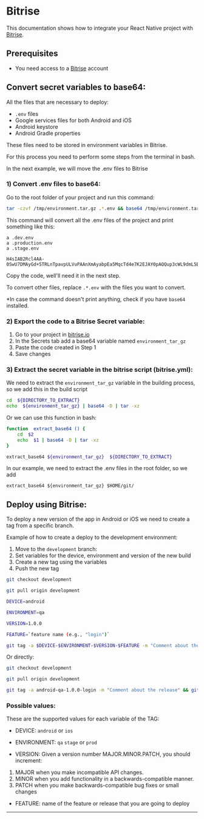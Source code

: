 
# Bitrise

This documentation shows how to integrate your React Native project with [Bitrise](https://bitrise.io).

## Prerequisites

- You need access to a [Bitrise](https://bitrise.io) account

## Convert secret variables to base64:

All the files that are necessary to deploy:

- `.env` files
- Google services files for both Android and iOS
- Android keystore
- Android Gradle properties

These files need to be stored in environment variables in Bitrise.

For this process you need to perform some steps from the terminal in bash.

In the next example, we will move the .env files to Bitrise

### 1) Convert .env files to base64:

Go to the root folder of your project and run this command:

```bash
tar -czvf /tmp/environment.tar.gz .*.env && base64 /tmp/environment.tar.gz
```

This command will convert all the .env files of the project and print something like this:

```
a .dev.env
a .production.env
a .stage.env

H4sIAB2Rcl4AA-0SwU7DMAyGd+5TRLnTpavpULVuPAAnXmAyabpEa5MqcTd4e7K2EJAY0pAQQup3cWL9dmL5B1M5qysVXce8E6wFbZiTnjXwYnsMoTdC7bxwUpr4uW0W18M5z7OMnOMqz4fIl+N9IMs4SdW8TVd5dpsnhC/TLE0WhP/gravpPYILX9//EeDGovL+mCrK6/6TQt7jP2G9DTslR+m8tqakScwpkUbYSpt9SXusb+7odhOtH2UDqI/yYbAFCUXGFzCap6QKsSsY80LJFnw85WNh22Csw+CnKUcjQqZjYZ2WBkPb88vhC6gFNB8Fowd3J12hKmkLGJzYgQtFX6iU1HuFl2VPIA57Z3tTlYTev2WFbaxjJ6VR0jAm+zznJvrr/czMzMz8Fq/N2GtmAAgdAA==
```

Copy the code, well'll need it in the next step.

To convert other files, replace `.*.env` with the files you want to convert.

\*In case the command doesn't print anything, check if you have `base64` installed.

### 2) Export the code to a Bitrise Secret variable:

1. Go to your project in [bitrise.io](https://bitrise.io)
2. In the Secrets tab add a base64 variable named `environment_tar_gz`
3. Paste the code created in Step 1
4. Save changes

### 3) Extract the secret variable in the bitrise script (bitrise.yml):

We need to extract the `environment_tar_gz` variable in the building process, so we add this in the build script

```bash
cd  ${DIRECTORY_TO_EXTRACT}
echo  ${environment_tar_gz} | base64 -D | tar -xz
```

Or we can use this function in bash:

```bash
function  extract_base64 () {
	cd  $2
	echo  $1 | base64 -D | tar -xz
}

extract_base64 ${environment_tar_gz}  ${DIRECTORY_TO_EXTRACT}
```

In our example, we need to extract the .env files in the root folder, so we add

`extract_base64 ${environment_tar_gz} $HOME/git/`

## Deploy using Bitrise:

To deploy a new version of the app in Android or iOS we need to create a tag from a specific branch.

Example of how to create a deploy to the development environment:

1. Move to the `development` branch:
2. Set variables for the device, environment and version of the new build
3. Create a new tag using the variables
4. Push the new tag

```bash
git checkout development

git pull origin development

DEVICE=android

ENVIRONMENT=qa

VERSION=1.0.0

FEATURE=`feature name (e.g., "login")`

git tag -a $DEVICE-$ENVIRONMENT-$VERSION-$FEATURE -m "Comment about the release" && git push origin $DEVICE-$ENVIRONMENT-$VERSION-$FEATURE
```

Or directly:

```bash
git checkout development

git pull origin development

git tag -a android-qa-1.0.0-login -m "Comment about the release" && git push origin android-qa-1.0.0-login
```

### Possible values:

These are the supported values for each variable of the TAG:

- DEVICE: `android` or `ios`

- ENVIRONMENT: `qa` `stage` or `prod`

- VERSION: Given a version number MAJOR.MINOR.PATCH, you should increment:

1. MAJOR when you make incompatible API changes.
2. MINOR when you add functionality in a backwards-compatible manner.
3. PATCH when you make backwards-compatible bug fixes or small changes

- FEATURE: name of the feature or release that you are going to deploy

---
